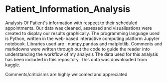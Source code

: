 # Patient_Information_Analysis

Analysis Of Patient's information with respect to their scheduled appointments.
Our data was cleaned, assessed and visualisations were created to display our results graphically.
The programming language used is Python, written in the web-based interactive computing platform Jupyter notebook.
Libraries used are : numpy,pandas and matplotlib.
Comments and markdowns were written through out the code to guide the reader into understanding the workflow of my analysis
The data used for this analysis has been included in this repository. This data was downloaded from kaggle.

Comments/criticisms are highly welcomed and appreciated
